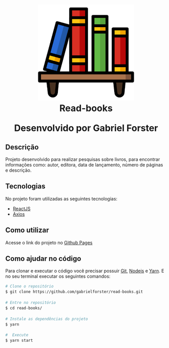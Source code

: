 <h1 align="center">
  <img src="./public/logo.svg" width="300px" />
  <br>
  Read-books
  <p>Desenvolvido por Gabriel Forster</p>
</h1>

## Descrição
Projeto desenvolvido para realizar pesquisas sobre livros, para encontrar informações como: autor, editora, data de lançamento, número de páginas e descrição.

## Tecnologias
No projeto foram utilizadas as seguintes tecnologias:
   - [ReactJS](https://reactjs.org/) 
   - [Axios](https://github.com/axios/axios)

## Como utilizar 
Acesse o link do projeto no [Github Pages](https://gabrielforster.github.io/read-books/)

## Como ajudar no código
Para clonar e executar o código você precisar possuir [Git](https://git-scm.com/downloads), [Nodejs](https://nodejs.org/) e [Yarn](https://yarnpkg.com/).
E no seu terminal executar os seguintes comandos: 

```bash
# Clone o repositório
$ git clone https://github.com/gabrielforster/read-books.git

# Entre no repositório
$ cd read-books/

# Instale as dependências do projeto
$ yarn

#  Execute
$ yarn start
```
